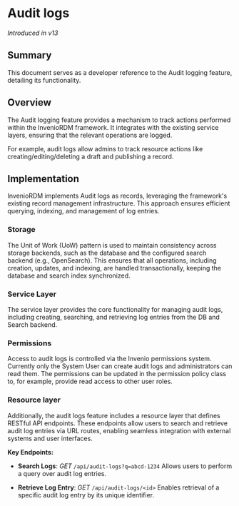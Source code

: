 # Audit logs

_Introduced in v13_

## Summary

This document serves as a developer reference to the Audit logging feature, detailing its functionality.

## Overview

The Audit logging feature provides a mechanism to track actions performed within the InvenioRDM framework. It integrates with the existing service layers, ensuring that the relevant operations are logged.

For example, audit logs allow admins to track resource actions like creating/editing/deleting a draft and publishing a record.

## Implementation

InvenioRDM implements Audit logs as records, leveraging the framework's existing record management infrastructure. This approach ensures efficient querying, indexing, and management of log entries.

### Storage

The Unit of Work (UoW) pattern is used to maintain consistency across storage backends, such as the database and the configured search backend (e.g., OpenSearch). This ensures that all operations, including creation, updates, and indexing, are handled transactionally, keeping the database and search index synchronized.

### Service Layer

The service layer provides the core functionality for managing audit logs, including creating, searching, and retrieving log entries from the DB and Search backend.

### Permissions

Access to audit logs is controlled via the Invenio permissions system. Currently only the System User can create audit logs and administrators can read them. The permissions can be updated in the permission policy class to, for example, provide read access to other user roles.

### Resource layer

Additionally, the audit logs feature includes a resource layer that defines RESTful API endpoints. These endpoints allow users to search and retrieve audit log entries via URL routes, enabling seamless integration with external systems and user interfaces.

**Key Endpoints:**

- **Search Logs**: _GET_ `/api/audit-logs?q=abcd-1234`
  Allows users to perform a query over audit log entries.

- **Retrieve Log Entry**: _GET_ `/api/audit-logs/<id>`
  Enables retrieval of a specific audit log entry by its unique identifier.
